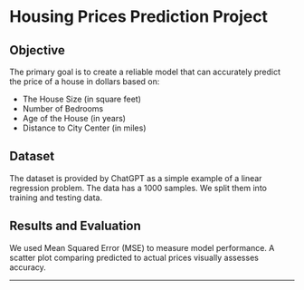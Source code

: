# Housing Prices Prediction Project

## Objective
The primary goal is to create a reliable model that can accurately predict the price of a house in dollars based on:
- The House Size (in square feet)
- Number of Bedrooms
- Age of the House (in years)
- Distance to City Center (in miles)

## Dataset
The dataset is provided by ChatGPT as a simple example of a linear regression problem. The data has a 1000 samples. We split them into training and testing data.

## Results and Evaluation
We used Mean Squared Error (MSE) to measure model performance. A scatter plot comparing predicted to actual prices visually assesses accuracy.


---
